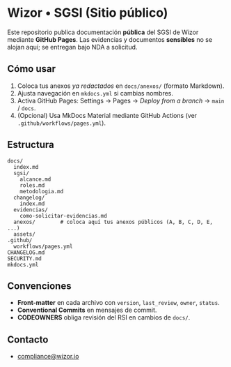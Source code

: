 # Wizor • SGSI (Sitio público)

Este repositorio publica documentación **pública** del SGSI de Wizor mediante **GitHub Pages**.
Las evidencias y documentos **sensibles** no se alojan aquí; se entregan bajo NDA a solicitud.

## Cómo usar
1. Coloca tus anexos *ya redactados* en `docs/anexos/` (formato Markdown).
2. Ajusta navegación en `mkdocs.yml` si cambias nombres.
3. Activa GitHub Pages: Settings → Pages → *Deploy from a branch* → `main` / `docs`.
4. (Opcional) Usa MkDocs Material mediante GitHub Actions (ver `.github/workflows/pages.yml`).

## Estructura
```
docs/
  index.md
  sgsi/
    alcance.md
    roles.md
    metodologia.md
  changelog/
    index.md
  evidencias/
    como-solicitar-evidencias.md
  anexos/        # coloca aquí tus anexos públicos (A, B, C, D, E, ...)
  assets/
.github/
  workflows/pages.yml
CHANGELOG.md
SECURITY.md
mkdocs.yml
```

## Convenciones
- **Front-matter** en cada archivo con `version`, `last_review`, `owner`, `status`.
- **Conventional Commits** en mensajes de commit.
- **CODEOWNERS** obliga revisión del RSI en cambios de `docs/`.

## Contacto
- compliance@wizor.io
